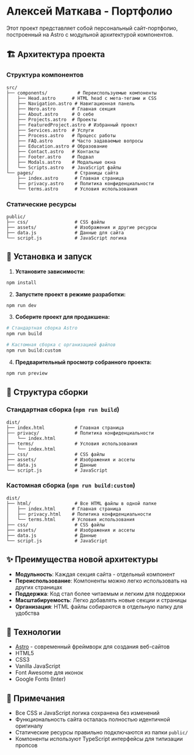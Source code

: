 # Алексей Маткава - Портфолио

Этот проект представляет собой персональный сайт-портфолио, построенный на Astro с модульной архитектурой компонентов.

## 🏗️ Архитектура проекта

### Структура компонентов
```
src/
├── components/           # Переиспользуемые компоненты
│   ├── Head.astro      # HTML head с мета-тегами и CSS
│   ├── Navigation.astro # Навигационная панель
│   ├── Hero.astro      # Главная секция
│   ├── About.astro     # О себе
│   ├── Projects.astro  # Проекты
│   ├── FeaturedProject.astro # Избранный проект
│   ├── Services.astro  # Услуги
│   ├── Process.astro   # Процесс работы
│   ├── FAQ.astro       # Часто задаваемые вопросы
│   ├── Education.astro # Образование
│   ├── Contact.astro   # Контакты
│   ├── Footer.astro    # Подвал
│   ├── Modals.astro    # Модальные окна
│   └── Scripts.astro   # JavaScript файлы
└── pages/               # Страницы сайта
    ├── index.astro      # Главная страница
    ├── privacy.astro    # Политика конфиденциальности
    └── terms.astro      # Условия использования
```

### Статические ресурсы
```
public/
├── css/                 # CSS файлы
├── assets/              # Изображения и другие ресурсы
├── data.js              # Данные для сайта
└── script.js            # JavaScript логика
```

## 🚀 Установка и запуск

1. **Установите зависимости:**
```bash
npm install
```

2. **Запустите проект в режиме разработки:**
```bash
npm run dev
```

3. **Соберите проект для продакшена:**
```bash
# Стандартная сборка Astro
npm run build

# Кастомная сборка с организацией файлов
npm run build:custom
```

4. **Предварительный просмотр собранного проекта:**
```bash
npm run preview
```

## 📁 Структура сборки

### Стандартная сборка (`npm run build`)
```
dist/
├── index.html           # Главная страница
├── privacy/             # Политика конфиденциальности
│   └── index.html
├── terms/               # Условия использования
│   └── index.html
├── css/                 # CSS файлы
├── assets/              # Изображения и ассеты
├── data.js              # Данные
└── script.js            # JavaScript
```

### Кастомная сборка (`npm run build:custom`)
```
dist/
├── html/                # Все HTML файлы в одной папке
│   ├── index.html      # Главная страница
│   ├── privacy.html    # Политика конфиденциальности
│   └── terms.html      # Условия использования
├── css/                 # CSS файлы
├── assets/              # Изображения и ассеты
├── data.js              # Данные
└── script.js            # JavaScript
```

## ✨ Преимущества новой архитектуры

- **Модульность**: Каждая секция сайта - отдельный компонент
- **Переиспользование**: Компоненты можно легко использовать на других страницах
- **Поддержка**: Код стал более читаемым и легким для поддержки
- **Масштабируемость**: Легко добавлять новые секции и страницы
- **Организация**: HTML файлы собираются в отдельную папку для удобства

## 🔧 Технологии

- [Astro](https://astro.build/) - современный фреймворк для создания веб-сайтов
- HTML5
- CSS3
- Vanilla JavaScript
- Font Awesome для иконок
- Google Fonts (Inter)

## 📝 Примечания

- Все CSS и JavaScript логика сохранена без изменений
- Функциональность сайта осталась полностью идентичной оригиналу
- Статические ресурсы правильно подключаются из папки `public/`
- Компоненты используют TypeScript интерфейсы для типизации пропсов
